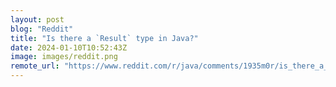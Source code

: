 ```yaml
---
layout: post
blog: "Reddit"
title: "Is there a `Result` type in Java?"
date: 2024-01-10T10:52:43Z
image: images/reddit.png
remote_url: "https://www.reddit.com/r/java/comments/1935m0r/is_there_a_result_type_in_java/"
---
```

